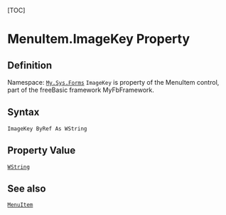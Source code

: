 [TOC]
# MenuItem.ImageKey Property

## Definition
Namespace: [`My.Sys.Forms`](My.Sys.Forms.md)
`ImageKey` is property of the MenuItem control, part of the freeBasic framework MyFbFramework.
## Syntax
```freeBasic
ImageKey ByRef As WString
```
## Property Value
[`WString`]("https://www.freebasic.net/wiki/KeyPgWString")
## See also
[`MenuItem`](MenuItem.md)
